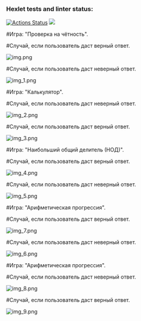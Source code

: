 ### Hexlet tests and linter status:

[![Actions Status](https://github.com/raklovs/java-project-lvl1/workflows/hexlet-check/badge.svg)](https://github.com/raklovs/java-project-lvl1/actions)
<a href="https://codeclimate.com/github/raklovs/java-project-lvl1/maintainability"><img src="https://api.codeclimate.com/v1/badges/88940fc4acaa0ee73fd3/maintainability" /></a>


#Игра: "Проверка на чётность".

#Случай, если пользователь даст верный ответ.

![img.png](img.png)

#Случай, если пользователь даст неверный ответ.

![img_1.png](img_1.png)


#Игра: "Калькулятор".

#Случай, если пользователь даст неверный ответ.

![img_2.png](img_2.png)

#Случай, если пользователь даст верный ответ.

![img_3.png](img_3.png)


#Игра: "Наибольший общий делитель (НОД)".

#Случай, если пользователь даст верный ответ.

![img_4.png](img_4.png)

#Случай, если пользователь даст неверный ответ.

![img_5.png](img_5.png)

#Игра: "Арифметическая прогрессия".

#Случай, если пользователь даст верный ответ.

![img_7.png](img_7.png)

#Случай, если пользователь даст неверный ответ.

![img_6.png](img_6.png)


#Игра: "Арифметическая прогрессия".

#Случай, если пользователь даст неверный ответ.

![img_8.png](img_8.png)

#Случай, если пользователь даст верный ответ.

![img_9.png](img_9.png)
